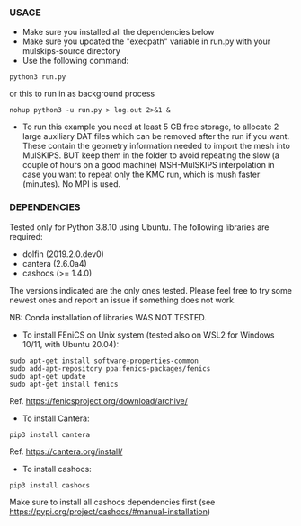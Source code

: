 ### USAGE

- Make sure you installed all the dependencies below
- Make sure you updated the "execpath" variable in run.py with your mulskips-source directory
- Use the following command:

```
python3 run.py
```

or this to run in as background process

```
nohup python3 -u run.py > log.out 2>&1 &
```

- To run this example you need at least 5 GB free storage, to allocate 2 large auxiliary DAT files which can be removed after the run if you want.
These contain the geometry information needed to import the mesh into MulSKIPS.
BUT keep them in the folder to avoid repeating the slow (a couple of hours on a good machine) MSH-MulSKIPS interpolation 
in case you want to repeat only the KMC run, which is mush faster (minutes).
No MPI is used.


### DEPENDENCIES

Tested only for Python 3.8.10 using Ubuntu.
The following libraries are required:
- dolfin (2019.2.0.dev0)
- cantera (2.6.0a4)
- cashocs (>= 1.4.0)

The versions indicated are the only ones tested. 
Please feel free to try some newest ones and report an issue if something does not work.

NB: Conda installation of libraries WAS NOT TESTED.

- To install FEniCS on Unix system (tested also on WSL2 for Windows 10/11, with Ubuntu 20.04):

```
sudo apt-get install software-properties-common
sudo add-apt-repository ppa:fenics-packages/fenics
sudo apt-get update
sudo apt-get install fenics
```

Ref. https://fenicsproject.org/download/archive/


- To install Cantera:

```
pip3 install cantera
```

Ref. https://cantera.org/install/


- To install cashocs:

```
pip3 install cashocs
```

Make sure to install all cashocs dependencies first
(see https://pypi.org/project/cashocs/#manual-installation)


